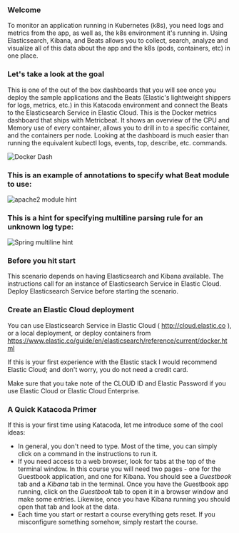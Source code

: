### Welcome

To monitor an application running in Kubernetes (k8s), you need logs and metrics from the app, as well as, the k8s environment it's running in. Using Elasticsearch, Kibana, and Beats allows you to collect, search, analyze and visualize all of this data about the app and the k8s (pods, containers, etc) in one place. 

### Let's take a look at the goal
This is one of the out of the box dashboards that you will see once you deploy the sample applications and the Beats (Elastic's lightweight shippers for logs, metrics, etc.) in this Katacoda environment and connect the Beats to the Elasticsearch Service in Elastic Cloud.  This is the Docker metrics dashboard that ships with Metricbeat.  It shows an overview of the CPU and Memory use of every container, allows you to drill in to a specific container, and the containers per node.  Looking at the dashboard is much easier than running the equivalent kubectl logs, events, top, describe, etc. commands.

![Docker Dash](https://user-images.githubusercontent.com/25182304/44353691-c2bb8c00-a475-11e8-8d0e-9578c5c8cc47.png)

### This is an example of annotations to specify what Beat module to use:
![apache2 module hint](https://user-images.githubusercontent.com/25182304/44863869-50546400-ac4c-11e8-892d-5575af08a724.png)

### This is a hint for specifying multiline parsing rule for an unknown log type:
![Spring multiline hint](https://user-images.githubusercontent.com/25182304/44864163-f86a2d00-ac4c-11e8-874c-ae01eae43864.png)

### Before you hit start
This scenario depends on having Elasticsearch and Kibana available.  The instructions call for an instance of Elasticsearch Service in Elastic Cloud.  Deploy Elasticsearch Service before starting the scenario.

### Create an Elastic Cloud deployment
You can use Elasticsearch Service in Elastic Cloud ( http://cloud.elastic.co ), or a local deployment, or deploy containers from https://www.elastic.co/guide/en/elasticsearch/reference/current/docker.html

If this is your first experience with the Elastic stack I would recommend Elastic Cloud; and don't worry, you do not need a credit card.

Make sure that you take note of the CLOUD ID and Elastic Password if you use Elastic Cloud or Elastic Cloud Enterprise.

### A Quick Katacoda Primer
If this is your first time using Katacoda, let me introduce some of the cool ideas:

* In general, you don't need to type.  Most of the time, you can simply click on a command in the instructions to run it.
* If you need access to a web browser, look for tabs at the top of the terminal window. In this course you will need two pages - one for the Guestbook application, and one for  Kibana. You should see a *Guestbook* tab and a *Kibana* tab in the terminal.  Once you have the Guestbook app running, click on the *Guestbook* tab to open it in a browser window and make some entries. Likewise, once you have Kibana running you should open that tab and look at the data.
* Each time you start or restart a course everything gets reset. If you misconfigure something somehow, simply restart the course.

